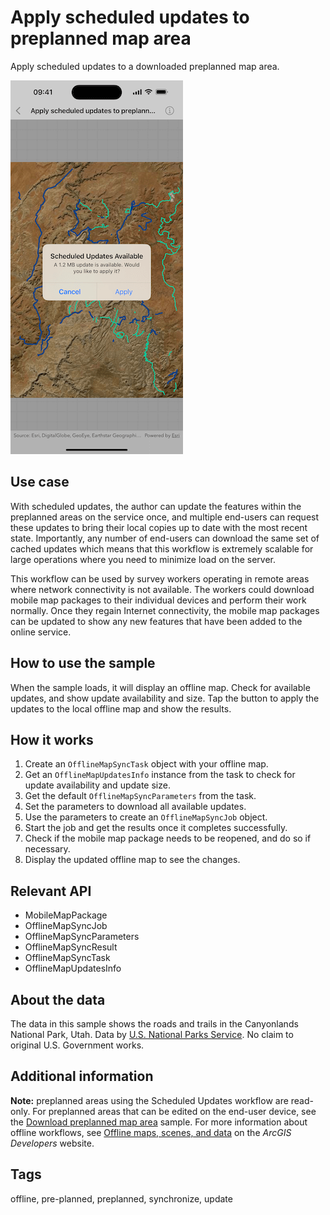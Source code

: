# Apply scheduled updates to preplanned map area

Apply scheduled updates to a downloaded preplanned map area.

![Image of Apply scheduled updates to preplanned map area sample](apply-scheduled-updates-to-preplanned-map-area.png)

## Use case

With scheduled updates, the author can update the features within the preplanned areas on the service once, and multiple end-users can request these updates to bring their local copies up to date with the most recent state. Importantly, any number of end-users can download the same set of cached updates which means that this workflow is extremely scalable for large operations where you need to minimize load on the server.

This workflow can be used by survey workers operating in remote areas where network connectivity is not available. The workers could download mobile map packages to their individual devices and perform their work normally. Once they regain Internet connectivity, the mobile map packages can be updated to show any new features that have been added to the online service.

## How to use the sample

When the sample loads, it will display an offline map. Check for available updates, and show update availability and size. Tap the button to apply the updates to the local offline map and show the results.

## How it works

1. Create an `OfflineMapSyncTask` object with your offline map.
2. Get an `OfflineMapUpdatesInfo` instance from the task to check for update availability and update size.
3. Get the default `OfflineMapSyncParameters` from the task.
4. Set the parameters to download all available updates.
5. Use the parameters to create an `OfflineMapSyncJob` object.
6. Start the job and get the results once it completes successfully.
7. Check if the mobile map package needs to be reopened, and do so if necessary.
8. Display the updated offline map to see the changes.

## Relevant API

* MobileMapPackage
* OfflineMapSyncJob
* OfflineMapSyncParameters
* OfflineMapSyncResult
* OfflineMapSyncTask
* OfflineMapUpdatesInfo

## About the data

The data in this sample shows the roads and trails in the Canyonlands National Park, Utah. Data by [U.S. National Parks Service](https://public-nps.opendata.arcgis.com/). No claim to original U.S. Government works.

## Additional information

**Note:** preplanned areas using the Scheduled Updates workflow are read-only. For preplanned areas that can be edited on the end-user device, see the [Download preplanned map area](https://developers.arcgis.com/swift/sample-code/download-preplanned-map-area/) sample. For more information about offline workflows, see [Offline maps, scenes, and data](https://developers.arcgis.com/swift/offline-maps-scenes-and-data/) on the *ArcGIS Developers* website.

## Tags

offline, pre-planned, preplanned, synchronize, update
